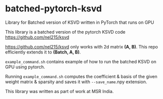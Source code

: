 # batched-pytorch-ksvd
Library for Batched version of KSVD written in PyTorch that runs on GPU

This library is a batched version of the pytorch KSVD code https://github.com/nel215/ksvd

https://github.com/nel215/ksvd only works with 2d matrix **(A, B)**. This repo efficiently extends it to **(Batch, A, B)**. 

`example_command.sh` contains example of how to run the batched KSVD on GPU using pytorch.

Running `example_command.sh` computes the coefficient & basis of the given weight matrix & sparsity and saves it with `--save_name`.npy extension. 

This library was written as part of work at MSR India.
 

